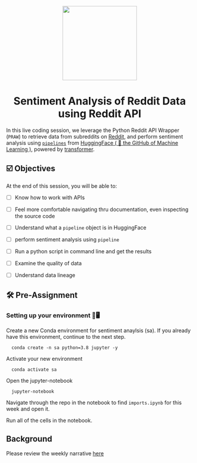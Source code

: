 <p align = "center" draggable=”false” ><img src="https://user-images.githubusercontent.com/37101144/161836199-fdb0219d-0361-4988-bf26-48b0fad160a3.png"
     width="200px"
     height="auto"/>
</p>



# <h1 align="center" id="heading">Sentiment Analysis of Reddit Data using Reddit API</h1>

In this live coding session, we leverage the Python Reddit API Wrapper (`PRAW`) to retrieve data from subreddits on [Reddit](https://www.reddit.com), and perform sentiment analysis using [`pipelines`](https://huggingface.co/docs/transformers/main_classes/pipelines) from [HuggingFace ( 🤗 the GitHub of Machine Learning )](https://techcrunch.com/2022/05/09/hugging-face-reaches-2-billion-valuation-to-build-the-github-of-machine-learning/), powered by [transformer](https://arxiv.org/pdf/1706.03762.pdf).


## ☑️ Objectives
At the end of this session, you will be able to:
- [ ] Know how to work with APIs
- [ ] Feel more comfortable navigating thru documentation, even inspecting the source code
- [ ] Understand what a `pipeline` object is in HuggingFace
- [ ] perform sentiment analysis using `pipeline`
- [ ] Run a python script in command line and get the results
- [ ] Examine the quality of data
- [ ] Understand data lineage


## :hammer_and_wrench: Pre-Assignment

### Setting up your environment 🐍🖥️

Create a new Conda environment for sentiment anaylsis (sa). If you already have this environment, continue to the next step.
```console
  conda create -n sa python=3.8 jupyter -y
```
Activate your new environment
```console
  conda activate sa
```

Open the jupyter-notebook
```console
  jupyter-notebook
```

Navigate through the repo in the notebook to find `imports.ipynb` for this week and open it.

Run all of the cells in the notebook.


## Background
Please review the weekly narrative [here](https://www.notion.so/Week-3-Ensuring-High-Quality-Data-72851d57aaaf4068b60957f7b5e1891c)
